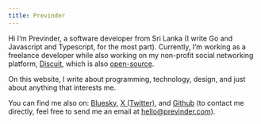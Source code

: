 ```yaml
---
title: Previnder
---
```


Hi I’m Previnder, a software developer from Sri Lanka (I write Go and Javascript and Typescript, for the most part). Currently, I’m working as a freelance developer while also working on my non-profit social networking platform, [Discuit](https://discuit.net/), which is also [open-source](https://github.com/discuitnet/discuit).

On this website, I write about programming, technology, design, and just about anything that interests me.

You can find me also on: [Bluesky](https://bsky.app/profile/previnder.com), [X (Twitter)](https://x.com/previnderx), and [Github](https://github.com/previnder) (to contact me directly, feel free to send me an email at hello@previnder.com).
